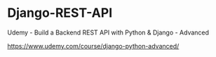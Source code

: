# Django-REST-API
Udemy - Build a Backend REST API with Python &amp; Django - Advanced

https://www.udemy.com/course/django-python-advanced/
